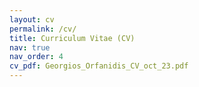 ```yaml
---
layout: cv
permalink: /cv/
title: Curriculum Vitae (CV)
nav: true
nav_order: 4
cv_pdf: Georgios_Orfanidis_CV_oct_23.pdf
---
```

